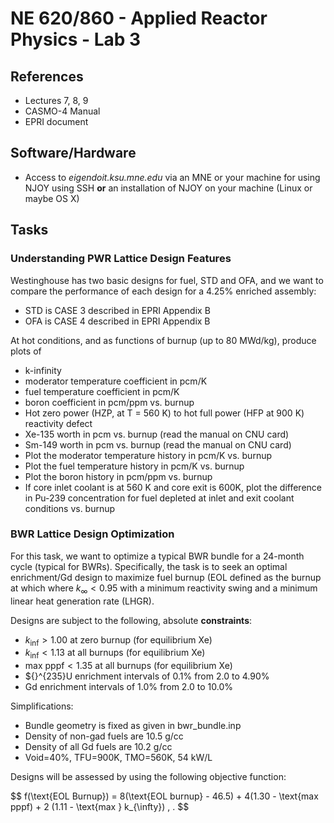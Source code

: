 # NE 620/860 - Applied Reactor Physics - Lab 3

## References

- Lectures 7, 8, 9
- CASMO-4 Manual
- EPRI document

## Software/Hardware

- Access to *eigendoit.ksu.mne.edu* via an MNE or your machine for using NJOY
  using SSH **or** an installation of NJOY on your machine (Linux or maybe OS X)

## Tasks

### Understanding PWR Lattice Design Features

Westinghouse has two basic designs for fuel, STD and OFA, and we want to 
compare the performance of each design for a 4.25% enriched assembly:

 - STD is CASE 3 described in EPRI Appendix B
 - OFA is CASE 4 described in EPRI Appendix B

At hot conditions, and as functions of burnup (up to 80 MWd/kg), produce 
plots of
 - k-infinity
 - moderator temperature coefficient in pcm/K 
 - fuel temperature coefficient in pcm/K
 - boron coefficient in pcm/ppm vs. burnup
 - Hot zero power (HZP, at T = 560 K) to hot full power (HFP at 900 K) reactivity defect
 - Xe-135 worth in pcm vs. burnup (read the manual on CNU card)
 - Sm-149 worth in pcm vs. burnup (read the manual on CNU card)
 - Plot the moderator temperature history in pcm/K vs. burnup
 - Plot the fuel temperature history in pcm/K vs. burnup
 - Plot the boron history in pcm/ppm vs. burnup
 - If core inlet coolant is at 560 K and core exit is 600K, plot the difference 
   in Pu-239 concentration for fuel depleted at inlet and exit coolant 
   conditions vs. burnup

### BWR Lattice Design Optimization

For this task, we want to optimize a typical BWR bundle for a 24-month
cycle (typical for BWRs).  Specifically, the task is to seek an 
optimal enrichment/Gd design to maximize fuel burnup (EOL defined as the
burnup at which where $k_{\infty} < 0.95$ with a minimum reactivity swing 
and a minimum linear heat generation rate (LHGR).

Designs are subject
to the following, absolute **constraints**:
 - $k_{\inf} > 1.00$ at zero burnup (for equilibrium Xe)
 - $k_{\inf} < 1.13$ at all burnups (for equilibrium Xe)
 - $\text{max pppf} < 1.35$ at all burnups (for equilibrium Xe)
 - ${}^{235}U enrichment  intervals of 0.1% from 2.0 to 4.90%
 - Gd enrichment intervals of 1.0% from 2.0 to 10.0%


Simplifications:
 - Bundle geometry is fixed as given in bwr_bundle.inp
 - Density of non-gad fuels are 10.5 g/cc
 - Density of all Gd fuels are 10.2 g/cc
 - Void=40%, TFU=900K, TMO=560K, 54 kW/L

Designs will be assessed by using the following objective function:

$$
  f(\text{EOL Burnup}) =  8(\text{EOL burnup} - 46.5) + 4(1.30 - \text{max pppf) + 2 (1.11 - \text{max } k_{\infty}) \, .
$$


